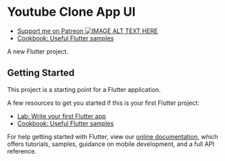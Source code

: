 # Youtube Clone App UI

- [Support me on Patreon ![IMAGE ALT TEXT HERE](https://cdn2.iconfinder.com/data/icons/social-media-2285/512/1_Youtube_colored_svg-32.png)](https://www.patreon.com/sopheamenvan?fan_landing=true)
- [Cookbook: Useful Flutter samples](https://flutter.dev/docs/cookbook)

A new Flutter project.

## Getting Started

This project is a starting point for a Flutter application.

A few resources to get you started if this is your first Flutter project:

- [Lab: Write your first Flutter app](https://flutter.dev/docs/get-started/codelab)
- [Cookbook: Useful Flutter samples](https://flutter.dev/docs/cookbook)

For help getting started with Flutter, view our
[online documentation](https://flutter.dev/docs), which offers tutorials,
samples, guidance on mobile development, and a full API reference.
